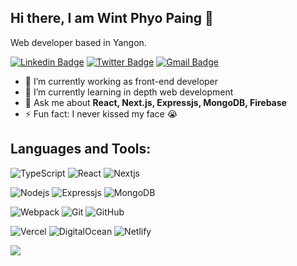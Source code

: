 ## Hi there, I am Wint Phyo Paing :wave:

Web developer based in Yangon.



[![Linkedin Badge](https://img.shields.io/badge/-wintphyopaing-0B66C3?style=flat-square&logo=Linkedin&logoColor=white&link=https://www.linkedin.com/in/wintphyopaing/)](https://www.linkedin.com/in/wintphyopaing/)
[![Twitter Badge](https://img.shields.io/badge/-@wintphyopaing-00acee?style=flat-square&logo=Twitter&logoColor=white)](https://twitter.com/wintphyopaing)
[![Gmail Badge](https://img.shields.io/badge/-wintphyopaing.p@gmail.com-c14438?style=flat-square&logo=Gmail&logoColor=white&link=mailto:wintphyopaing.p@gmail.com)](mailto:wintphyopaing.p@gmail.com)

- 🔭 I’m currently working as front-end developer
- 🌱 I’m currently learning in depth web development
- 💬 Ask me about **React, Next.js, Expressjs, MongoDB, Firebase**
- ⚡ Fun fact: I never kissed my face :sob:


## Languages and Tools:

![TypeScript](https://img.shields.io/badge/-TypeScript-007ACC?style=flat-square&logo=typescript&logoColor=white)
![React](https://img.shields.io/badge/-React-%23282C34?style=flat-square&logo=react)
![Nextjs](https://img.shields.io/badge/-Nextjs-%23282C34?style=flat-square&logo=next.js)

![Nodejs](https://img.shields.io/badge/-Nodejs-black?style=flat-square&logo=Node.js)
![Expressjs](https://img.shields.io/badge/-Express-black?style=flat-square&logo=Express)
![MongoDB](https://img.shields.io/badge/-MongoDB-black?style=flat-square&logo=mongodb)

![Webpack](https://img.shields.io/badge/-Webpack-%232C3A42?style=flat-square&logo=webpack)
![Git](https://img.shields.io/badge/-Git-black?style=flat-square&logo=git)
![GitHub](https://img.shields.io/badge/-GitHub-181717?style=flat-square&logo=github)

![Vercel](https://img.shields.io/badge/-Vercel-%23ffffff?style=flat-square&logo=vercel&logoColor=000000)
![DigitalOcean](https://img.shields.io/badge/-Digital%20Ocean-darkblue?style=flat-square&logo=digitalocean)
![Netlify](https://img.shields.io/badge/-Netlify-%2300C7B7?style=flat-square&logo=netlify&logoColor=ffffff)

![](https://komarev.com/ghpvc/?username=wppaing)
